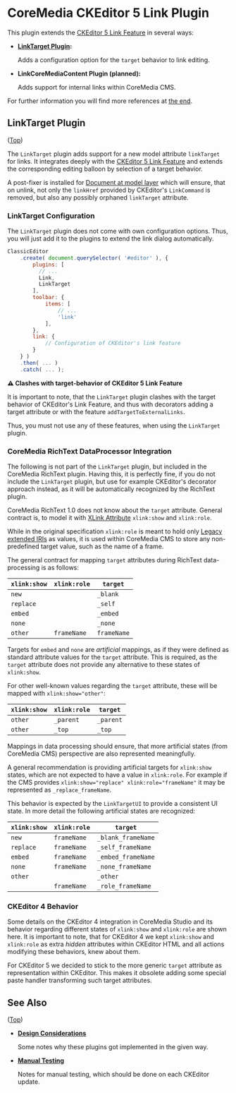CoreMedia CKEditor 5 Link Plugin
================================================================================

This plugin extends the [CKEditor 5 Link Feature][cke5:docs:link:feature] in
several ways:

* **[LinkTarget Plugin](#linktarget-plugin):**

    Adds a configuration option for the `target` behavior to link editing.

* **LinkCoreMediaContent Plugin (planned):**

    Adds support for internal links within CoreMedia CMS.

For further information you will find more references at [the end](#see-also).

LinkTarget Plugin
--------------------------------------------------------------------------------
([Top](#_top))<a id="linktarget-plugin"></a>

The `LinkTarget` plugin adds support for a new model attribute `linkTarget` for
links. It integrates deeply with the
[CKEditor 5 Link Feature][cke5:docs:link:feature] and extends the corresponding
editing balloon by selection of a target behavior.

A post-fixer is installed for
[Document at model layer][cke5:api:engine.model.document.Document] which will
ensure, that on unlink, not only the `linkHref` provided by CKEditor's
`LinkCommand` is removed, but also any possibly orphaned `linkTarget`
attribute.

### LinkTarget Configuration

The `LinkTarget` plugin does not come with own configuration options. Thus, you
will just add it to the plugins to extend the link dialog automatically.

```javascript
ClassicEditor
    .create( document.querySelector( '#editor' ), {
        plugins: [
          // ...
          Link,
          LinkTarget
        ],
        toolbar: {
            items: [
                // ...
                'link'
            ],
        },
        link: {
            // Configuration of CKEditor's link feature
        }
    } )
    .then( ... )
    .catch( ... );
```

**⚠ Clashes with target-behavior of CKEditor 5 Link Feature**

It is important to note, that the `LinkTarget` plugin clashes with the
target behavior of CKEditor's Link Feature, and thus with decorators adding
a target attribute or with the feature `addTargetToExternalLinks`.

Thus, you must not use any of these features, when using the `LinkTarget` plugin.

### CoreMedia RichText DataProcessor Integration

The following is not part of the `LinkTarget` plugin, but included in the
CoreMedia RichText plugin. Having this, it is perfectly fine, if you do not
include the `LinkTarget` plugin, but use for example CKEditor's decorator
approach instead, as it will be automatically recognized by the RichText
plugin.

CoreMedia RichText 1.0 does not know about the `target` attribute. General
contract is, to model it with [XLink Attribute][w3:xlink] `xlink:show` and
`xlink:role`.

While in the original specification `xlink:role` is meant to hold only
[Legacy extended IRIs][w3:IRI] as values, it is used within CoreMedia CMS
to store any non-predefined target value, such as the name of a frame.

The general contract for mapping `target` attributes during RichText
data-processing is as follows:

| `xlink:show` | `xlink:role` | `target`    |
| ------------ | ------------ | ----------- |
| `new`        |              | `_blank`    |
| `replace`    |              | `_self`     |
| `embed`      |              | `_embed`    |
| `none`       |              | `_none`     |
| `other`      | `frameName`  | `frameName` |

Targets for `embed` and `none` are _artificial_ mappings, as if they were
defined as standard attribute values for the `target` attribute. This is
required, as the `target` attribute does not provide any alternative to
these states of `xlink:show`.

For other well-known values regarding the `target` attribute, these will be
mapped with `xlink:show="other"`:

| `xlink:show` | `xlink:role` | `target`    |
| ------------ | ------------ | ----------- |
| `other`      | `_parent`    | `_parent`   |
| `other`      | `_top`       | `_top`      |

Mappings in data processing should ensure, that more artificial states
(from CoreMedia CMS) perspective are also represented meaningfully.

A general recommendation is providing artificial targets for `xlink:show`
states, which are not expected to have a value in `xlink:role`. For example
if the CMS provides `xlink:show="replace" xlink:role="frameName"` it may
be represented as `_replace_frameName`.

This behavior is expected by the `LinkTargetUI` to provide a consistent UI state.
In more detail the following artificial states are recognized:

| `xlink:show` | `xlink:role` | `target`           |
| ------------ | ------------ | ------------------ |
| `new`        | `frameName`  | `_blank_frameName` |
| `replace`    | `frameName`  | `_self_frameName`  |
| `embed`      | `frameName`  | `_embed_frameName` |
| `none`       | `frameName`  | `_none_frameName`  |
| `other`      |              | `_other`           |
|              | `frameName`  | `_role_frameName`  |

### CKEditor 4 Behavior

Some details on the CKEditor 4 integration in CoreMedia Studio and its behavior
regarding different states of `xlink:show` and `xlink:role` are shown here.
It is important to note, that for CKEditor 4 we kept `xlink:show` and
`xlink:role` as extra _hidden_ attributes within CKEditor HTML and all actions
modifying these behaviors, knew about them.

For CKEditor 5 we decided to stick to the more generic `target` attribute as
representation within CKEditor. This makes it obsolete adding some special
paste handler transforming such target attributes.

See Also
--------------------------------------------------------------------------------
([Top](#_top))<a id="see-also"></a>

* **[Design Considerations](./DESIGN.md)**

    Some notes why these plugins got implemented in the given way.

* **[Manual Testing](./TESTING.md)**

    Notes for manual testing, which should be done on each CKEditor update.

<!-- ======================================================== [ References ] -->

[cke5:api:engine.model.document.Document]: <https://ckeditor.com/docs/ckeditor5/latest/api/module_engine_model_document-Document.html> "Class Document (engine/model/document~Document) - CKEditor 5 API docs"
[cke5:docs:link:feature]: <https://ckeditor.com/docs/ckeditor5/latest/features/link.html> "Link - CKEditor 5 Documentation"
[w3:xlink]: <https://www.w3.org/TR/xlink/> "XML Linking Language (XLink) Version 1.1"
[w3:IRI]: <https://www.w3.org/TR/leiri/> "Legacy extended IRIs for XML resource identification"
